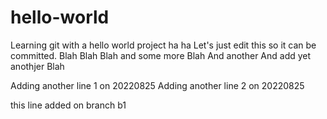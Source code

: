 # hello-world
Learning git with a hello world project ha ha
Let's just edit this so it can be committed.
Blah Blah Blah and some more Blah
And another
And add yet anothjer Blah

Adding another line 1 on 20220825
Adding another line 2 on 20220825


this line added on branch b1
